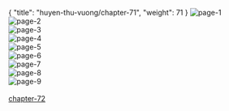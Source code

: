{ "title": "huyen-thu-vuong/chapter-71", "weight": 71 }
<img src="huyen-thu-vuong_0071_01-ce63bc03f6da7cbf5dc220acda83ae23.webp" alt="page-1" origin="https://3.bp.blogspot.com/-gI4wwHr_k3Q/V0T5kcQ1GII/AAAAAAAHKg8/p_0P499a3Nc/s0/Huyen-Thu-Vuong-Chapter-71-P-2.jpg"><br/>
<img src="huyen-thu-vuong_0071_02-4e4cbf4344c3e56a1e058fb21d831143.webp" alt="page-2" origin="https://3.bp.blogspot.com/-DTASDuz_NJQ/V0T5ljicivI/AAAAAAAHKhA/ZqkIjBD8SxE/s0/Huyen-Thu-Vuong-Chapter-71-P-3.jpg"><br/>
<img src="huyen-thu-vuong_0071_03-937bce8b156c4a72fdadd1c6ae320678.webp" alt="page-3" origin="https://3.bp.blogspot.com/-XBDjlIL_jEI/V0T5mi8EYAI/AAAAAAAHKhE/VOQAVg5CGEM/s0/Huyen-Thu-Vuong-Chapter-71-P-4.jpg"><br/>
<img src="huyen-thu-vuong_0071_04-83f214302dc2492a2295dadfa4595f16.webp" alt="page-4" origin="https://3.bp.blogspot.com/-_JNq-gPEkHk/V0T5n6_b_pI/AAAAAAAHKhI/_-zXUtgU3Ok/s0/Huyen-Thu-Vuong-Chapter-71-P-5.jpg"><br/>
<img src="huyen-thu-vuong_0071_05-6ddda19545e757db3e157be2684cf061.webp" alt="page-5" origin="https://3.bp.blogspot.com/-gxzLAP1RJUY/V0T5o6iUrMI/AAAAAAAHKhM/luUUkgkp7sg/s0/Huyen-Thu-Vuong-Chapter-71-P-6.jpg"><br/>
<img src="huyen-thu-vuong_0071_06-8d652f2f6d4404227f4106e069733968.webp" alt="page-6" origin="https://3.bp.blogspot.com/-KdwYxz6sAhU/V0T5qAIs0GI/AAAAAAAHKhQ/68bD-7FyiMo/s0/Huyen-Thu-Vuong-Chapter-71-P-7.jpg"><br/>
<img src="huyen-thu-vuong_0071_07-1b233c1baadbfd26db4733bd8047f00c.webp" alt="page-7" origin="https://3.bp.blogspot.com/-6YaONQFoE6o/V0T5rRUT-cI/AAAAAAAHKhU/QTjZ40xiLYE/s0/Huyen-Thu-Vuong-Chapter-71-P-8.jpg"><br/>
<img src="huyen-thu-vuong_0071_08-32d0385b99e039d27fe0b4c8283932e6.webp" alt="page-8" origin="https://3.bp.blogspot.com/-IXxXOvTGJJg/V0T5sXD8VpI/AAAAAAAHKhY/7Mxa8juQvqI/s0/Huyen-Thu-Vuong-Chapter-71-P-9.jpg"><br/>
<img src="huyen-thu-vuong_0071_09-ba677a05169cc7ffb2eec8f63dc9f4b8.webp" alt="page-9" origin="https://3.bp.blogspot.com/-CTo4jOBBIf0/V0T5tv3XBrI/AAAAAAAHKhc/w5_qfhSviIM/s0/Huyen-Thu-Vuong-Chapter-71-P-10.jpg"><br/>
<br/><a class="nextchap" href="/huyen-thu-vuong/chapter-72">chapter-72</a>
